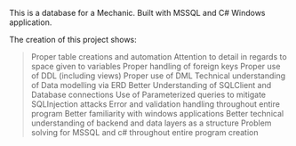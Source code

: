 This is a database for a Mechanic. Built with MSSQL and C# Windows application. 

The creation of this project shows:
  >Proper table creations and automation
  >Attention to detail in regards to space given to variables
  >Proper handling of foreign keys
  >Proper use of DDL (including views)
  >Proper use of DML
  >Technical understanding of Data modelling via ERD
  >Better Understanding of SQLClient and Database connections
  >Use of Parameterized queries to mitigate SQLInjection attacks 
  >Error and validation handling throughout entire program
  >Better familiarity with windows applications
  >Better technical understanding of backend and data layers as a structure
  >Problem solving for MSSQL and c# throughout entire program creation
